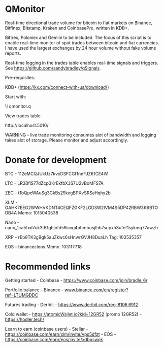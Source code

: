 # QMonitor

Real-time directional trade volume for bitcoin to fiat markets on Binance, Bitfinex, Bitstamp, Kraken and CoinbasePro, written in KDB+.

Bittrex, Poloniex and Gemini to be included. The focus of this script is to enable real-time monitor of spot trades between bitcoin and fiat currencies. I have used the largest exchanges by 24 hour volume without fake volume reports. 

Real-time logging in the trades table enables real-time signals and triggers. See https://github.com/sandybradley/qSignals.

Pre-requisites:

KDB+ (https://kx.com/connect-with-us/download/)

Start with:

\l qmonitor.q

View trades table

http://localhost:5010/

WARNING - live trade monitoring consumes alot of bandwidth and logging takes alot of storage. Please monitor and adjust accordingly.

# Donate for development

BTC - 112eMCQJUkUz7kvxDSFCGf1nnFJZ61CE4W

LTC - LR3BfiS77dZcp3KrEkfbXJS7U2vBoMFS7A

ZEC - t1bQpcWAuSg3CkBs29kegBPXvSRSaHqhy2b

XLM - GAHK7EEG2WWHVKDNT4CEQFZGKF2LGDSW2IVM4S5DP42RBW3K6BTODB4A Memo: 1015040538

Nano - nano_1ca5fxd7uk3t61ghjnfd59icxg4ohmbusjthb7supxh3ufef1sykmq77awzh

XRP - rEb8TK3gBgk5auZkwc6sHnwrGVJH8DuaLh Tag: 103535357

EOS - binancecleos Memo: 103117718

# Recommended links

Getting started - Coinbase - https://www.coinbase.com/join/bradle_6r

Portfolio balance - Binance - www.binance.com/en/register?ref=LTUMGDDC

Futures trading - Deribit - https://www.deribit.com/reg-8106.6912

Cold wallet - https://atomicWallet.io?kid=12GR52 (promo 12GR52) - https://hodler.tech/

Learn to earn (coinbase users) - Stellar - https://coinbase.com/earn/xlm/invite/vps5dfzt
                               -  EOS - https://coinbase.com/earn/eos/invite/xdbgswqk
                               
                               
